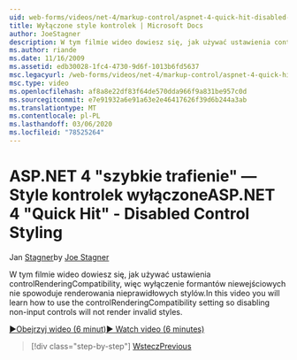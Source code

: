 ```yaml
---
uid: web-forms/videos/net-4/markup-control/aspnet-4-quick-hit-disabled-control-styling
title: Wyłączone style kontrolek | Microsoft Docs
author: JoeStagner
description: W tym filmie wideo dowiesz się, jak używać ustawienia controlRenderingCompatibility, więc wyłączenie formantów niewejściowych nie spowoduje renderowania nieprawidłowych stylów.
ms.author: riande
ms.date: 11/16/2009
ms.assetid: edb30028-1fc4-4730-9d6f-1013b6fd5637
msc.legacyurl: /web-forms/videos/net-4/markup-control/aspnet-4-quick-hit-disabled-control-styling
msc.type: video
ms.openlocfilehash: af8a8e22df83f64de570dda966f9a831be957c0d
ms.sourcegitcommit: e7e91932a6e91a63e2e46417626f39d6b244a3ab
ms.translationtype: MT
ms.contentlocale: pl-PL
ms.lasthandoff: 03/06/2020
ms.locfileid: "78525264"
---
```

# <a name="aspnet-4-quick-hit---disabled-control-styling"></a><span data-ttu-id="b40db-103">ASP.NET 4 "szybkie trafienie" — Style kontrolek wyłączone</span><span class="sxs-lookup"><span data-stu-id="b40db-103">ASP.NET 4 "Quick Hit" - Disabled Control Styling</span></span>

<span data-ttu-id="b40db-104">Jan [Stagner](https://github.com/JoeStagner)</span><span class="sxs-lookup"><span data-stu-id="b40db-104">by [Joe Stagner](https://github.com/JoeStagner)</span></span>

<span data-ttu-id="b40db-105">W tym filmie wideo dowiesz się, jak używać ustawienia controlRenderingCompatibility, więc wyłączenie formantów niewejściowych nie spowoduje renderowania nieprawidłowych stylów.</span><span class="sxs-lookup"><span data-stu-id="b40db-105">In this video you will learn how to use the controlRenderingCompatibility setting so disabling non-input controls will not render invalid styles.</span></span> 

[<span data-ttu-id="b40db-106">&#9654;Obejrzyj wideo (6 minut)</span><span class="sxs-lookup"><span data-stu-id="b40db-106">&#9654; Watch video (6 minutes)</span></span>](https://channel9.msdn.com/Blogs/ASP-NET-Site-Videos/aspnet-4-quick-hit-disabled-control-styling)

> [!div class="step-by-step"]
> [<span data-ttu-id="b40db-107">Wstecz</span><span class="sxs-lookup"><span data-stu-id="b40db-107">Previous</span></span>](aspnet-4-quick-hit-hidden-field-divs.md)
